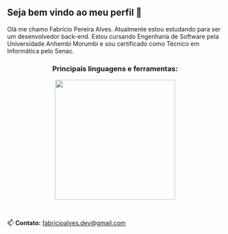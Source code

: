 ## Seja bem vindo ao meu perfil 👋

 Olá me chamo Fabrício Pereira Alves. Atualmente estou estudando para ser um desenvolvedor back-end. Estou cursando Engenharia de Software pela Universidade Anhembi Morumbi e sou certificado como Técnico em Informática pelo Senac.

<!-- - 🔭 I’m currently working on ... -->
<!-- - 👯 I’m looking to collaborate on ... -->
<!-- - 🤔 I’m looking for help with ... -->
<!-- - 💬 Ask me about ... -->

<h3 align="center">Principais linguagens e ferramentas:</h3>
<p align="center">
  <a href="https://skillicons.dev">
    <img width="280" src="https://skillicons.dev/icons?i=php,laravel,golang,mysql,docker,linux" />
  </a>
</p>

<br>

 📫 **Contato:** <a target="_black" href="mailto:fabricioalves.dev@gmail.com"> fabricioalves.dev@gmail.com <a>
